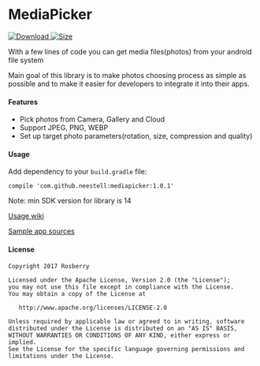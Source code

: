 MediaPicker
============

[![Download](https://api.bintray.com/packages/neestell/maven/MediaPicker/images/download.svg) ](https://bintray.com/neestell/maven/MediaPicker/_latestVersion)
[![Size][size-img]][size-url]


With a few lines of code you can get media files(photos) from your android file system

Main goal of this library is to make photos choosing process as simple as possible and to make it
easier for developers to integrate it into their apps. 

#### Features ####

- Pick photos from Camera, Gallery and Cloud
- Support JPEG, PNG, WEBP
- Set up target photo parameters(rotation, size, compression and quality)

#### Usage ####

Add dependency to your `build.gradle` file:

    compile 'com.github.neestell:mediapicker:1.0.1'

Note: min SDK version for library is 14

[Usage wiki](https://github.com/rosberry/media-picker-android/wiki/Usage)

[Sample app sources](https://github.com/rosberry/media-picker-android/tree/master/sample)

#### License ####

    Copyright 2017 Rosberry

    Licensed under the Apache License, Version 2.0 (the "License");
    you may not use this file except in compliance with the License.
    You may obtain a copy of the License at

       http://www.apache.org/licenses/LICENSE-2.0

    Unless required by applicable law or agreed to in writing, software
    distributed under the License is distributed on an "AS IS" BASIS,
    WITHOUT WARRANTIES OR CONDITIONS OF ANY KIND, either express or implied.
    See the License for the specific language governing permissions and
    limitations under the License.

[size-url]: http://www.methodscount.com/?lib=com.github.rosberry%3Amediapicker%3A1.0.1
[size-img]: https://img.shields.io/badge/Methods%20and%20size-158%20%7C%2033%20KB-e91e63.svg?style=flat-square
